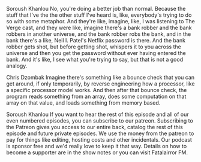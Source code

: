Soroush Khanlou
No, you're doing a better job than normal. Because the stuff that I've the the other stuff I've heard is, like, everybody's trying to do so with some metaphor. And they're like, imagine, like, I was listening to The Verge cast, and they were like, imagine there's a bank robber and the bank robbers in another universe, and the bank robber robs the bank, and in the bank there's a like, Neil I. Patel's Netflix password is there. And the bank robber gets shot, but before getting shot, whispers it to you across the universe and then you get the password without ever having entered the bank. And it's like, I see what you're trying to say, but that is not a good analogy.

Chris Dzombak
Imagine there's something like a bounce check that you can get around, if only temporarily, by reverse engineering how a processor, like a specific processor model works. And then after that bounce check, the program reads something from an array, does some computation on that array on that value, and loads something from memory based.

Soroush Khanlou
If you want to hear the rest of this episode and all of our even numbered episodes, you can subscribe to our patreon. Subscribing to the Patreon gives you access to our entire back, catalog the rest of this episode and future private episodes. We use the money from the patreon to pay for things like editing, hosting costs and other incidentals. Our podcast is sponsor free and we'd really love to keep it that way. Details on how to become a supporter are in the show notes or you can visit Fatalairror FM.

